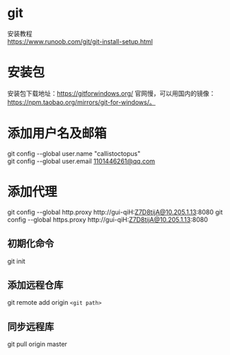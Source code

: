 # git
安装教程  
https://www.runoob.com/git/git-install-setup.html

# 安装包
安装包下载地址：https://gitforwindows.org/
官网慢，可以用国内的镜像：https://npm.taobao.org/mirrors/git-for-windows/。

# 添加用户名及邮箱
git config --global user.name "callistoctopus"  
git config --global user.email 1101446261@qq.com

# 添加代理
git config --global http.proxy http://gui-qiH:Z7D8tijA@10.205.1.13:8080 
git config --global https.proxy http://gui-qiH:Z7D8tijA@10.205.1.13:8080

## 初期化命令
git init

## 添加远程仓库
git remote add origin `<git path>`

## 同步远程库
git pull origin master